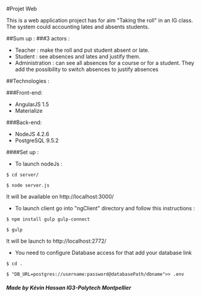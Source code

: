 #Projet Web

This is a web application project has for aim "Taking the roll" in an IG class.
The system could accounting lates and absents students.

##Sum up :
###3 actors :

* Teacher : make the roll and put student absent or late.
* Student : see absences and lates and justify them.
* Administration : can see all absences for a course or for a student. They add the possibility to switch absences to justify absences

##Technologies :

###Front-end:
* AngularJS 1.5
* Materialize

###Back-end:
* NodeJS 4.2.6
* PostgreSQL 9.5.2

####Set up :
* To launch nodeJs :
```
$ cd server/
```
```
$ node server.js
``` 

It will be available on http://localhost:3000/

* To launch client go into "ngClient" directory and follow this instructions :

```
$ npm install gulp gulp-connect
```
```
$ gulp
```

It will be launch to http://localhost:2772/

* You need to configure Database access for that add your database link 

```
$ cd .
```
```
$ "DB_URL=postgres://username:password@databasePath/dbname">> .env
```

##### Made by **Kévin Hassan** IG3-Polytech Montpellier
